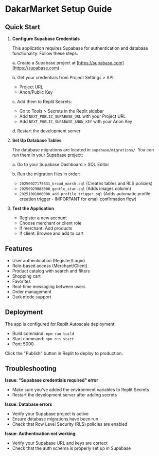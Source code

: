 # DakarMarket Setup Guide

## Quick Start

1. **Configure Supabase Credentials**
   
   This application requires Supabase for authentication and database functionality. Follow these steps:

   a. Create a Supabase project at [https://supabase.com](https://supabase.com)
   
   b. Get your credentials from Project Settings > API:
      - Project URL
      - Anon/Public Key
   
   c. Add them to Replit Secrets:
      - Go to Tools > Secrets in the Replit sidebar
      - Add `NEXT_PUBLIC_SUPABASE_URL` with your Project URL
      - Add `NEXT_PUBLIC_SUPABASE_ANON_KEY` with your Anon Key
   
   d. Restart the development server

2. **Set Up Database Tables**
   
   The database migrations are located in `supabase/migrations/`. You can run them in your Supabase project:
   
   a. Go to your Supabase Dashboard > SQL Editor
   
   b. Run the migration files in order:
      - `20250927175831_broad_marsh.sql` (Creates tables and RLS policies)
      - `20250929083000_gentle_star.sql` (Adds images column)
      - `20251001000000_add_profile_trigger.sql` (Adds automatic profile creation trigger - IMPORTANT for email confirmation flow)

3. **Test the Application**
   
   - Register a new account
   - Choose merchant or client role
   - If merchant: Add products
   - If client: Browse and add to cart

## Features

- User authentication (Register/Login)
- Role-based access (Merchant/Client)
- Product catalog with search and filters
- Shopping cart
- Favorites
- Real-time messaging between users
- Order management
- Dark mode support

## Deployment

The app is configured for Replit Autoscale deployment:
- Build command: `npm run build`
- Start command: `npm run start`
- Port: 5000

Click the "Publish" button in Replit to deploy to production.

## Troubleshooting

**Issue: "Supabase credentials required" error**
- Make sure you've added the environment variables to Replit Secrets
- Restart the development server after adding secrets

**Issue: Database errors**
- Verify your Supabase project is active
- Ensure database migrations have been run
- Check that Row Level Security (RLS) policies are enabled

**Issue: Authentication not working**
- Verify your Supabase URL and keys are correct
- Check that the auth schema is properly set up in Supabase
